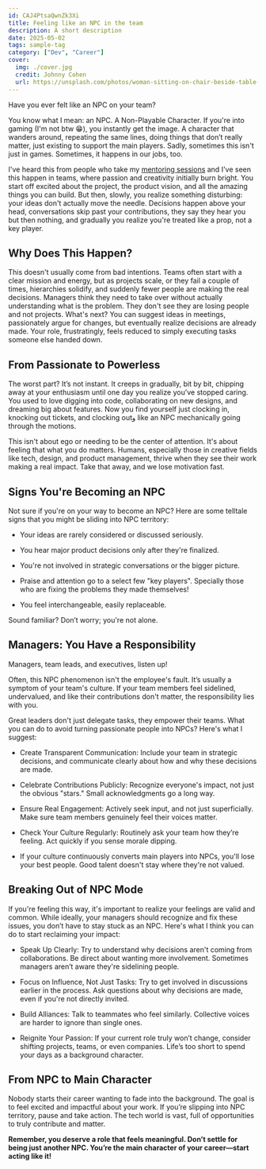 ```yaml
---
id: CAJ4PtsaQwnZk3Xi
title: Feeling like an NPC in the team
description: A short description
date: 2025-05-02
tags: sample-tag
category: ["Dev", "Career"]
cover:
  img: ./cover.jpg
  credit: Johnny Cohen
  url: https://unsplash.com/photos/woman-sitting-on-chair-beside-table-ubQyvYf2Fqs
---
```


Have you ever felt like an NPC on your team?

You know what I mean: an NPC. A Non-Playable Character. If you're into gaming (I'm not btw 😁), you instantly get the image. A character that wanders around, repeating the same lines, doing things that don’t really matter, just existing to support the main players. Sadly, sometimes this isn't just in games. Sometimes, it happens in our jobs, too.

I've heard this from people who take my [mentoring sessions](/mentoring) and I've seen this happen in teams, where passion and creativity initially burn bright. You start off excited about the project, the product vision, and all the amazing things you can build. But then, slowly, you realize something disturbing: your ideas don't actually move the needle. Decisions happen above your head, conversations skip past your contributions, they say they hear you but then nothing, and gradually you realize you're treated like a prop, not a key player.

## Why Does This Happen?

This doesn't usually come from bad intentions. Teams often start with a clear mission and energy, but as projects scale, or they fail a couple of times, hierarchies solidify, and suddenly fewer people are making the real decisions. Managers think they need to take over without actually understanding what is the problem. They don't see they are losing people and not projects. What's next? You can suggest ideas in meetings, passionately argue for changes, but eventually realize decisions are already made. Your role, frustratingly, feels reduced to simply executing tasks someone else handed down.

## From Passionate to Powerless

The worst part? It’s not instant. It creeps in gradually, bit by bit, chipping away at your enthusiasm until one day you realize you’ve stopped caring. You used to love digging into code, collaborating on new designs, and dreaming big about features. Now you find yourself just clocking in, knocking out tickets, and clocking outو like an NPC mechanically going through the motions.

This isn't about ego or needing to be the center of attention. It's about feeling that what you do matters. Humans, especially those in creative fields like tech, design, and product management, thrive when they see their work making a real impact. Take that away, and we lose motivation fast.

## Signs You're Becoming an NPC

Not sure if you're on your way to become an NPC? Here are some telltale signs that you might be sliding into NPC territory:

- Your ideas are rarely considered or discussed seriously.

- You hear major product decisions only after they're finalized.

- You're not involved in strategic conversations or the bigger picture.

- Praise and attention go to a select few "key players". Specially those who are fixing the problems they made themselves!

- You feel interchangeable, easily replaceable.

Sound familiar? Don’t worry; you're not alone.

## Managers: You Have a Responsibility

Managers, team leads, and executives, listen up!

Often, this NPC phenomenon isn't the employee's fault. It’s usually a symptom of your team's culture. If your team members feel sidelined, undervalued, and like their contributions don't matter, the responsibility lies with you.

Great leaders don't just delegate tasks, they empower their teams. What you can do to avoid turning passionate people into NPCs? Here's what I suggest:

- Create Transparent Communication: Include your team in strategic decisions, and communicate clearly about how and why these decisions are made.

- Celebrate Contributions Publicly: Recognize everyone's impact, not just the obvious "stars." Small acknowledgments go a long way.

- Ensure Real Engagement: Actively seek input, and not just superficially. Make sure team members genuinely feel their voices matter.

- Check Your Culture Regularly: Routinely ask your team how they’re feeling. Act quickly if you sense morale dipping.

- If your culture continuously converts main players into NPCs, you'll lose your best people. Good talent doesn't stay where they're not valued.

## Breaking Out of NPC Mode

If you're feeling this way, it's important to realize your feelings are valid and common. While ideally, your managers should recognize and fix these issues, you don’t have to stay stuck as an NPC. Here's what I think you can do to start reclaiming your impact:

- Speak Up Clearly: Try to understand why decisions aren't coming from collaborations. Be direct about wanting more involvement. Sometimes managers aren’t aware they're sidelining people.

- Focus on Influence, Not Just Tasks: Try to get involved in discussions earlier in the process. Ask questions about why decisions are made, even if you're not directly invited.

- Build Alliances: Talk to teammates who feel similarly. Collective voices are harder to ignore than single ones.

- Reignite Your Passion: If your current role truly won’t change, consider shifting projects, teams, or even companies. Life’s too short to spend your days as a background character.

## From NPC to Main Character

Nobody starts their career wanting to fade into the background. The goal is to feel excited and impactful about your work. If you’re slipping into NPC territory, pause and take action. The tech world is vast, full of opportunities to truly contribute and matter.

**Remember, you deserve a role that feels meaningful. Don’t settle for being just another NPC. You’re the main character of your career—start acting like it!**

